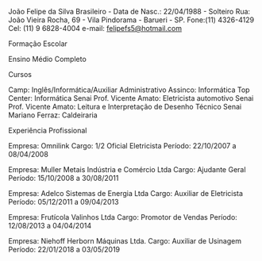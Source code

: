 João Felipe da Silva
Brasileiro - Data de Nasc.: 22/04/1988 - Solteiro
Rua: João Vieira Rocha, 69 - Vila Pindorama - Barueri - SP.
Fone:(11) 4326-4129 Cel: (11) 9 6828-4004 e-mail: felipefs5@hotmail.com

Formação Escolar

Ensino Médio Completo

Cursos

Camp: Inglês/Informática/Auxiliar Administrativo
Assinco: Informática
Top Center: Informática
Senai Prof. Vicente Amato: Eletricista automotivo
Senai Prof. Vicente Amato: Leitura e Interpretação de Desenho Técnico
Senai Mariano Ferraz: Caldeiraria 

Experiência Profissional

Empresa: Omnilink
Cargo: 1/2 Oficial Eletricista
Período: 22/10/2007 a 08/04/2008

Empresa: Muller Metais Indústria e Comércio Ltda
Cargo: Ajudante Geral 
Período: 15/10/2008 a 30/08/2011

Empresa: Adelco Sistemas de Energia Ltda
Cargo: Auxiliar de Eletricista
Período: 05/12/2011 a 09/04/2013

Empresa: Frutícola Valinhos Ltda
Cargo: Promotor de Vendas
Período: 12/08/2013 a 04/04/2014

Empresa: Niehoff Herborn Máquinas Ltda.
Cargo: Auxiliar de Usinagem
Período: 22/01/2018 a 03/05/2019
